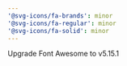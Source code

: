 ```yaml
---
'@svg-icons/fa-brands': minor
'@svg-icons/fa-regular': minor
'@svg-icons/fa-solid': minor
---
```


Upgrade Font Awesome to v5.15.1
